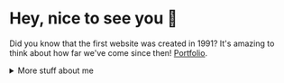 # Hey, nice to see you 🤝

Did you know that the first website was created in 1991? It's amazing to think about how far we've come since then! [Portfolio](https://thiagojosesousa.netlify.app/).

<details>
<summary>
  More stuff about me
</summary>

## Quick overview


#### GitHub stats 

  <img align="center" src="https://github-readme-stats.anuraghazra1.vercel.app/api?username=ThiagoJoseSousa&show_icons=true&line_height=27&include_all_commits=true" alt="My github stats" />

### What I do
I'm a web developer with a focus on crafting clean, testable, and high-quality code. 
I love reading documentation to stay up-to-date with the latest trends and best practices in the industry. 
Utilizing the tools and resources created by others is truly amazing, and I believe in harnessing their power to bring my projects to life. 


## My skills 📜

### Web technologies
- Next.JS
- Jest/TDD
- React
- Jquery
- Firebase
- SCSS
- TailWindCSS
- Bootstrap5
- Webpack
- JavaScript
- Git
- HTML5, CSS3

### Productivity utilities
- Compassionate communication
- Advanced Excel and VBA
- Word

### Languages 🌐

| Language      | Proficiency                                                               |
| ------------- | ------------------------------------------------------------------------- |
| Portuguese    | Native language                                                           |
| English       | C2 ([DET])                                                                |
| Spanish       | B1                                                                        |
| Mandarin      | HSK1                                                                      |

## What I'm currently learning 📚

- Redux toolkit

</details>
